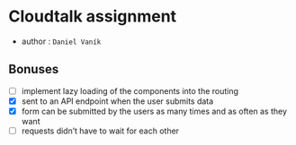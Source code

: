 # Cloudtalk assignment
- author : `Daniel Vaník`

## Bonuses
- [ ] implement lazy loading of the components into the routing
- [x] sent to an API endpoint when the user submits data
- [x] form can be submitted by the users as many times and as often as they want
- [ ] requests didn’t have to wait for each other

